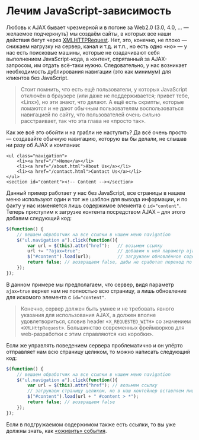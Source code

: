 # Лечим JavaScript-зависимость

Любовь к AJAX бывает чрезмерной и в погоне за Web2.0 (3.0, 4.0, … — желаемое подчеркнуть) мы создаём сайты, в которых все наши действия бегут через [XMLHTTPRequest](http://ru.wikipedia.org/wiki/XMLHttpRequest). Нет, это, конечно, не плохо — снижаем нагрузку на сервер, канал и т.д. и т.п., но есть одно «но» — у нас есть поисковые машины, которые не озадачивают себя выполнением JavaScript-кода, а контент, спрятанный за AJAX-запросом, им отдать всё-таки нужно. Следовательно, у нас возникает необходимость дублирования навигации (это как минимум) для клиентов без JavaScript.

> Стоит помнить, что есть ещё пользователи, у которых JavaScript отключён в браузере (или даже не поддерживается; привет тебе, «Linx»), но эти знают, что делают. А ещё есть скрипты, которые ломаются и не дают обычным пользователям воспользоваться навигацией по сайту, что пользователей очень сильно расстраивает, так что эта глава не «просто так».

Как же всё это обойти и на грабли не наступить? Да всё очень просто — создавайте обычную навигацию, которую вы бы делали, не слышав ни разу об AJAX и компании:

```markup
<ul class="navigation">
    <li><a href="/">Home</a></li>
    <li><a href="/about.html">About Us</a></li>
    <li><a href="/contact.html">Contact Us</a></li>
</ul>
<section id="content"><!-- Content --></section>
```

Данный пример работает у нас без JavaScript, все страницы в нашем меню используют один и тот же шаблон для вывода информации, и по факту у нас изменяется лишь содержимое элемента с `id="content"`. Теперь приступим к загрузке контента посредством AJAX – для этого добавим следующий код:

```javascript
$(function() {
    // вешаем обработчик на все ссылки в нашем меню navigation
    $("ul.navigation a").click(function(){
        var url = $(this).attr("href");   // возьмем ссылку
        url += "?ajax=true";              // добавим к ней параметр ajax=true
        $("#content").load(url);          // загружаем обновлённое содержимое
        return false; // возвращаем false, дабы не сработал переход по ссылке
    });
});
```

В данном примере мы предполагаем, что сервер, видя параметр `ajax=true` вернет нам не полностью всю страницу, а лишь обновление для искомого элемента с `id="content"`.

> Конечно, сервер должен быть умнее и не требовать явного указания для использования AJAX, а должен вполне удовлетвориться, словив header «`X_REQUESTED_WITH`» со значением «`XMLHttpRequest`». Большинство современных фреймворков для web-разработки с этим справляются «из коробки».

Если же управлять поведением сервера проблематично и он упёрто отправляет нам всю страницу целиком, то можно написать следующий код:

```javascript
$(function() {
    // вешаем обработчик на все ссылки в нашем меню navigation
    $("ul.navigation a").click(function(){
        var url = $(this).attr("href"); // возьмем ссылку
        // загружаем страницу целиком, но в наш контейнер вставляем лишь содержимое #content загружаемой страницы
        $("#content").load(url + " #content > *");
        return false; // возвращаем false
    });
});
```

Если в подгружаемом содержимом также есть ссылки, то вы уже должны знать, как [«оживить» события](https://github.com/antonshevchuk/jquery-for-beginners/tree/4724426acaa00b823842c368a6441d644d695ceb/60\_ajax/30\_events/live.md).
